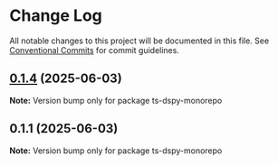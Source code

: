 # Change Log

All notable changes to this project will be documented in this file.
See [Conventional Commits](https://conventionalcommits.org) for commit guidelines.

## [0.1.4](https://github.com/ardada2468/LLMTypeSafe/compare/v0.1.1...v0.1.4) (2025-06-03)

**Note:** Version bump only for package ts-dspy-monorepo

## 0.1.1 (2025-06-03)

**Note:** Version bump only for package ts-dspy-monorepo
